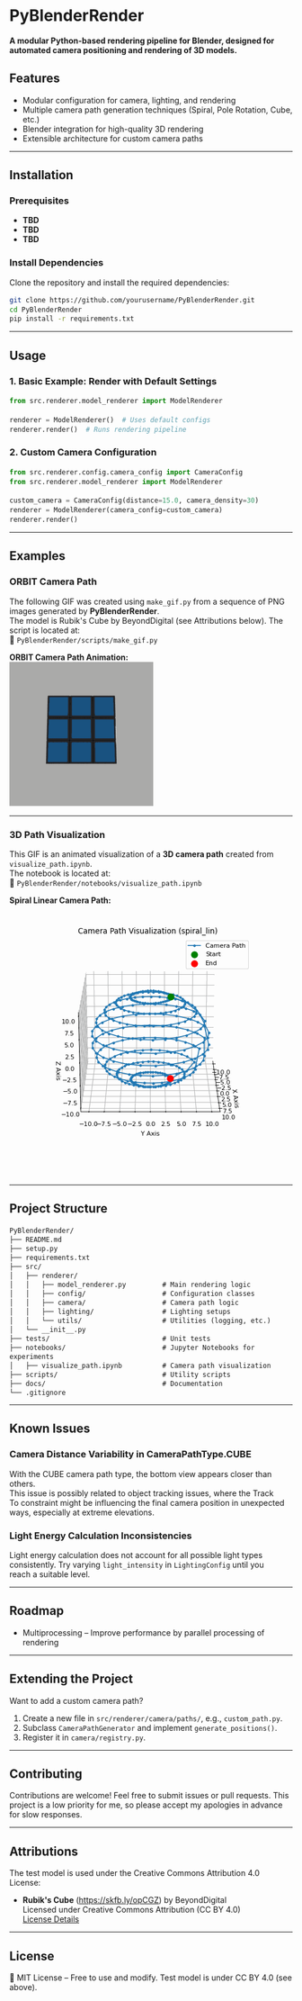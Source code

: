 # **PyBlenderRender**
**A modular Python-based rendering pipeline for Blender, designed for automated camera positioning and rendering of 3D models.**

## **Features**

- Modular configuration for camera, lighting, and rendering
- Multiple camera path generation techniques (Spiral, Pole Rotation, Cube, etc.)
- Blender integration for high-quality 3D rendering
- Extensible architecture for custom camera paths

---

## **Installation**

### **Prerequisites**

- **TBD**
- **TBD**
- **TBD**

### **Install Dependencies**

Clone the repository and install the required dependencies:

```bash
git clone https://github.com/yourusername/PyBlenderRender.git  
cd PyBlenderRender  
pip install -r requirements.txt  
```

---

## **Usage**

### **1. Basic Example: Render with Default Settings**

```python
from src.renderer.model_renderer import ModelRenderer

renderer = ModelRenderer()  # Uses default configs
renderer.render()  # Runs rendering pipeline
```

### **2. Custom Camera Configuration**

```python
from src.renderer.config.camera_config import CameraConfig
from src.renderer.model_renderer import ModelRenderer

custom_camera = CameraConfig(distance=15.0, camera_density=30)
renderer = ModelRenderer(camera_config=custom_camera)
renderer.render()
```
---
 
## **Examples**

### ORBIT Camera Path  
The following GIF was created using `make_gif.py` from a sequence of PNG images generated by **PyBlenderRender**.  
The model is Rubik's Cube by BeyondDigital (see Attributions below). The script is located at:  
📂 `PyBlenderRender/scripts/make_gif.py`  

**ORBIT Camera Path Animation:**  
![ORBIT Camera Path](docs/images/orbit.gif)  

---

### 3D Path Visualization  
This GIF is an animated visualization of a **3D camera path** created from `visualize_path.ipynb`.  
The notebook is located at:  
📂 `PyBlenderRender/notebooks/visualize_path.ipynb`  

**Spiral Linear Camera Path:**  
![Spiral Linear Path](docs/images/spiral_lin_visualized.gif)  

---

## **Project Structure**

```
PyBlenderRender/
├── README.md
├── setup.py
├── requirements.txt
├── src/
│   ├── renderer/
│   │   ├── model_renderer.py         # Main rendering logic
│   │   ├── config/                   # Configuration classes
│   │   ├── camera/                   # Camera path logic
│   │   ├── lighting/                 # Lighting setups
│   │   └── utils/                    # Utilities (logging, etc.)
│   └── __init__.py
├── tests/                            # Unit tests
├── notebooks/                        # Jupyter Notebooks for experiments
│   ├── visualize_path.ipynb          # Camera path visualization
├── scripts/                          # Utility scripts
├── docs/                             # Documentation
└── .gitignore
```

---

## **Known Issues**

### Camera Distance Variability in CameraPathType.CUBE

With the CUBE camera path type, the bottom view appears closer than others.  
This issue is possibly related to object tracking issues, where the Track  
To constraint might be influencing the final camera position in unexpected  
ways, especially at extreme elevations.

### Light Energy Calculation Inconsistencies

Light energy calculation does not account for all possible light types  
consistently. Try varying `light_intensity` in `LightingConfig` until you  
reach a suitable level.

---

## **Roadmap**

- Multiprocessing – Improve performance by parallel processing of rendering

---

## **Extending the Project**

Want to add a custom camera path?

1. Create a new file in `src/renderer/camera/paths/`, e.g., `custom_path.py`.
2. Subclass `CameraPathGenerator` and implement `generate_positions()`.
3. Register it in `camera/registry.py`.

---

## **Contributing**

Contributions are welcome! Feel free to submit issues or pull requests. 
This project is a low priority for me, so please accept my apologies in
advance for slow responses.

---

## Attributions

The test model is used under the Creative Commons Attribution 4.0 License:

- **Rubik's Cube** (https://skfb.ly/opCGZ) by BeyondDigital  
  Licensed under Creative Commons Attribution (CC BY 4.0)  
  [License Details](http://creativecommons.org/licenses/by/4.0/)

---

## **License**

📜 MIT License – Free to use and modify. Test model is under CC BY 4.0 (see above).

